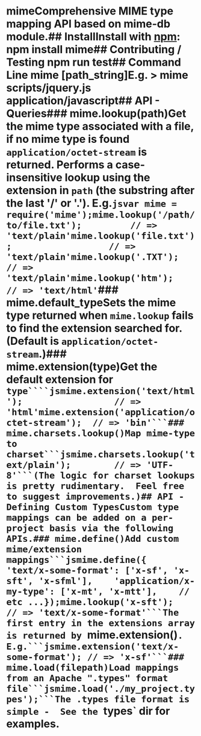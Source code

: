 # mimeComprehensive MIME type mapping API based on mime-db module.## InstallInstall with [npm](http://github.com/isaacs/npm):    npm install mime## Contributing / Testing    npm run test## Command Line    mime [path_string]E.g.    > mime scripts/jquery.js    application/javascript## API - Queries### mime.lookup(path)Get the mime type associated with a file, if no mime type is found `application/octet-stream` is returned. Performs a case-insensitive lookup using the extension in `path` (the substring after the last '/' or '.').  E.g.```jsvar mime = require('mime');mime.lookup('/path/to/file.txt');         // => 'text/plain'mime.lookup('file.txt');                  // => 'text/plain'mime.lookup('.TXT');                      // => 'text/plain'mime.lookup('htm');                       // => 'text/html'```### mime.default_typeSets the mime type returned when `mime.lookup` fails to find the extension searched for. (Default is `application/octet-stream`.)### mime.extension(type)Get the default extension for `type````jsmime.extension('text/html');                 // => 'html'mime.extension('application/octet-stream');  // => 'bin'```### mime.charsets.lookup()Map mime-type to charset```jsmime.charsets.lookup('text/plain');        // => 'UTF-8'```(The logic for charset lookups is pretty rudimentary.  Feel free to suggest improvements.)## API - Defining Custom TypesCustom type mappings can be added on a per-project basis via the following APIs.### mime.define()Add custom mime/extension mappings```jsmime.define({    'text/x-some-format': ['x-sf', 'x-sft', 'x-sfml'],    'application/x-my-type': ['x-mt', 'x-mtt'],    // etc ...});mime.lookup('x-sft');                 // => 'text/x-some-format'```The first entry in the extensions array is returned by `mime.extension()`. E.g.```jsmime.extension('text/x-some-format'); // => 'x-sf'```### mime.load(filepath)Load mappings from an Apache ".types" format file```jsmime.load('./my_project.types');```The .types file format is simple -  See the `types` dir for examples.
